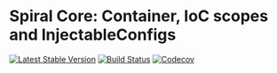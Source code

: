 # Spiral Core: Container, IoC scopes and InjectableConfigs
[![Latest Stable Version](https://poser.pugx.org/spiral/core/version)](https://packagist.org/packages/spiral/core)
[![Build Status](https://travis-ci.org/spiral/core.svg?branch=master)](https://travis-ci.org/spiral/core)
[![Codecov](https://codecov.io/gh/spiral/core/branch/master/graph/badge.svg)](https://codecov.io/gh/spiral/core/)
